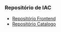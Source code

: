 ### Repositório de IAC
- [Repositório Frontend](https://github.com/Adenilson365/devopslabs01-frontend)
- [Repositório Catalogo](https://github.com/Adenilson365/devopslabs01-catalogo)